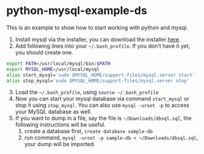 # python-mysql-example-ds
This is an example to show how to start working with python and mysql.

1. Install mysql via the installer, you can download the installer [here](https://dev.mysql.com/downloads/mysql/).
2. Add following lines into your `~/.bash_profile`. If you don't have it yet, you should create one.
```bash
export PATH=/usr/local/mysql/bin:$PATH
export MYSQL_HOME=/usr/local/mysql
alias start_mysql='sudo $MYSQL_HOME/support-files/mysql.server start'
alias stop_mysql='sudo $MYSQL_HOME/support-files/mysql.server stop'
```
3. Load the `~/.bash_profile`, using `source ~/.bash_profile`
4. Now you can start your mysql database via command `start_mysql` or stop it using `stop_mysql`. You can also use `mysql -uroot -p` to access your MySQL database as well.
5. If you want to dump in a file, say the file is `~/Downloads/dbsql.sql`, the following instructions will be useful.
    1. create a database first, `create database sample-db`
    2. run command, `mysql -uroot -p sample-db < ~/Downloads/dbsql.sql`, your dump will be imported.
